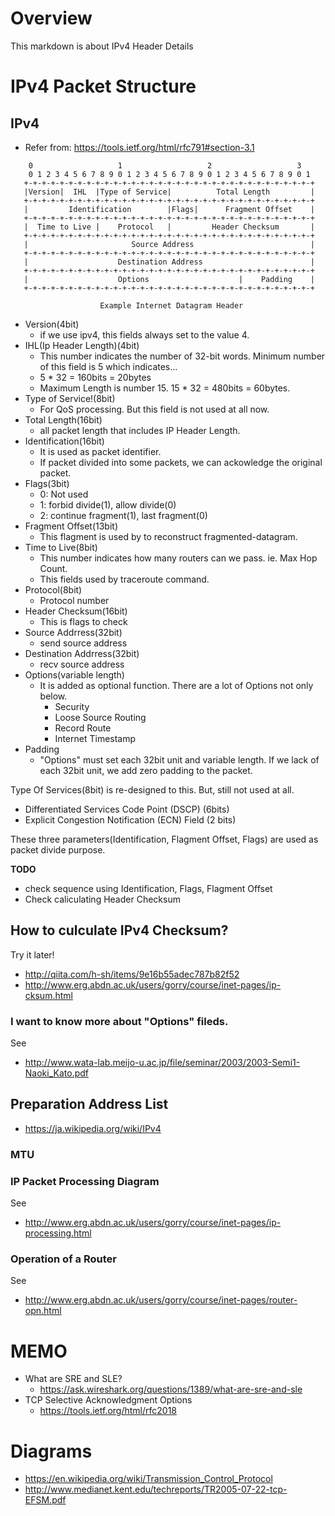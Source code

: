# Overview 
This markdown is about IPv4 Header Details

# IPv4 Packet Structure

## IPv4

- Refer from: https://tools.ietf.org/html/rfc791#section-3.1
```
    0                   1                   2                   3
    0 1 2 3 4 5 6 7 8 9 0 1 2 3 4 5 6 7 8 9 0 1 2 3 4 5 6 7 8 9 0 1
   +-+-+-+-+-+-+-+-+-+-+-+-+-+-+-+-+-+-+-+-+-+-+-+-+-+-+-+-+-+-+-+-+
   |Version|  IHL  |Type of Service|          Total Length         |
   +-+-+-+-+-+-+-+-+-+-+-+-+-+-+-+-+-+-+-+-+-+-+-+-+-+-+-+-+-+-+-+-+
   |         Identification        |Flags|      Fragment Offset    |
   +-+-+-+-+-+-+-+-+-+-+-+-+-+-+-+-+-+-+-+-+-+-+-+-+-+-+-+-+-+-+-+-+
   |  Time to Live |    Protocol   |         Header Checksum       |
   +-+-+-+-+-+-+-+-+-+-+-+-+-+-+-+-+-+-+-+-+-+-+-+-+-+-+-+-+-+-+-+-+
   |                       Source Address                          |
   +-+-+-+-+-+-+-+-+-+-+-+-+-+-+-+-+-+-+-+-+-+-+-+-+-+-+-+-+-+-+-+-+
   |                    Destination Address                        |
   +-+-+-+-+-+-+-+-+-+-+-+-+-+-+-+-+-+-+-+-+-+-+-+-+-+-+-+-+-+-+-+-+
   |                    Options                    |    Padding    |
   +-+-+-+-+-+-+-+-+-+-+-+-+-+-+-+-+-+-+-+-+-+-+-+-+-+-+-+-+-+-+-+-+

                    Example Internet Datagram Header
```

- Version(4bit)
  - if we use ipv4, this fields always set to the value 4.
- IHL(Ip Header Length)(4bit)
  - This number indicates the number of 32-bit words. Minimum number of this field is 5 which indicates...
  - 5 * 32 = 160bits = 20bytes
  - Maximum Length is number 15. 15 * 32 = 480bits = 60bytes.
- Type of Service!(8bit)
  - For QoS processing. But this field is not used at all now.
- Total Length(16bit)
  - all packet length that includes IP Header Length.
- Identification(16bit)
  - It is used as packet identifier.
  - If packet divided into some packets, we can ackowledge the original packet.
- Flags(3bit)
  - 0: Not used
  - 1: forbid divide(1), allow divide(0)
  - 2: continue fragment(1), last fragment(0)
- Fragment Offset(13bit)
  - This flagment is used by to reconstruct fragmented-datagram.
- Time to Live(8bit)
  - This number indicates how many routers can we pass. ie. Max Hop Count.
  - This fields used by traceroute command.
- Protocol(8bit)
  - Protocol number
- Header Checksum(16bit)
  - This is flags to check 
- Source Addrress(32bit)
  - send source address
- Destination Addrress(32bit)
  - recv source address
- Options(variable length)
  - It is added as optional function. There are a lot of Options not only below.
    - Security
    - Loose Source Routing
    - Record Route
    - Internet Timestamp
- Padding
  - "Options" must set each 32bit unit and variable length. If we lack of each 32bit unit, we add zero padding to the packet.


Type Of Services(8bit) is re-designed to this. But, still not used at all.
- Differentiated Services Code Point (DSCP) (6bits)
- Explicit Congestion Notification (ECN) Field (2 bits) 

These three parameters(Identification, Flagment Offset, Flags) are used as packet divide purpose.

**TODO**
- check sequence using Identification, Flags, Flagment Offset 
- Check caliculating Header Checksum 

## How to culculate IPv4 Checksum?
Try it later!
- http://qiita.com/h-sh/items/9e16b55adec787b82f52
- http://www.erg.abdn.ac.uk/users/gorry/course/inet-pages/ip-cksum.html

### I want to know more about "Options" fileds.
See 
- http://www.wata-lab.meijo-u.ac.jp/file/seminar/2003/2003-Semi1-Naoki_Kato.pdf

## Preparation Address List
- https://ja.wikipedia.org/wiki/IPv4

### MTU


### IP Packet Processing Diagram
See
- http://www.erg.abdn.ac.uk/users/gorry/course/inet-pages/ip-processing.html


### Operation of a Router
See
- http://www.erg.abdn.ac.uk/users/gorry/course/inet-pages/router-opn.html

# MEMO
- What are SRE and SLE?
  - https://ask.wireshark.org/questions/1389/what-are-sre-and-sle
- TCP Selective Acknowledgment Options
  - https://tools.ietf.org/html/rfc2018

# Diagrams 
- https://en.wikipedia.org/wiki/Transmission_Control_Protocol
- http://www.medianet.kent.edu/techreports/TR2005-07-22-tcp-EFSM.pdf
